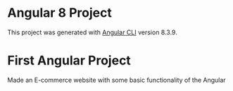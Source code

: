 # Angular 8 Project

This project was generated with [Angular CLI](https://github.com/angular/angular-cli) version 8.3.9.

# First Angular Project

Made an E-commerce website with some basic functionality of the Angular
